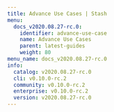```yaml
---
title: Advance Use Cases | Stash
menu:
  docs_v2020.08.27-rc.0:
    identifier: advance-use-case
    name: Advance Use Cases
    parent: latest-guides
    weight: 80
menu_name: docs_v2020.08.27-rc.0
info:
  catalog: v2020.08.27-rc.0
  cli: v0.10.0-rc.2
  community: v0.10.0-rc.2
  enterprise: v0.10.0-rc.2
  version: v2020.08.27-rc.0
---
```


